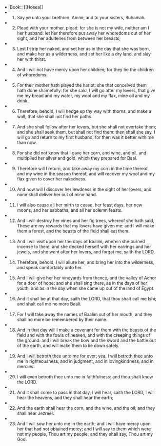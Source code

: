 - Book:: [[Hosea]]
- 1. Say ye unto your brethren, Ammi; and to your sisters, Ruhamah.
- 2. Plead with your mother, plead: for she is not my wife, neither am I her husband: let her therefore put away her whoredoms out of her sight, and her adulteries from between her breasts;
- 3. Lest I strip her naked, and set her as in the day that she was born, and make her as a wilderness, and set her like a dry land, and slay her with thirst.
- 4. And I will not have mercy upon her children; for they be the children of whoredoms.
- 5. For their mother hath played the harlot: she that conceived them hath done shamefully: for she said, I will go after my lovers, that give me my bread and my water, my wool and my flax, mine oil and my drink.
- 6. Therefore, behold, I will hedge up thy way with thorns, and make a wall, that she shall not find her paths.
- 7. And she shall follow after her lovers, but she shall not overtake them; and she shall seek them, but shall not find them: then shall she say, I will go and return to my first husband; for then was it better with me than now.
- 8. For she did not know that I gave her corn, and wine, and oil, and multiplied her silver and gold, which they prepared for Baal.
- 9. Therefore will I return, and take away my corn in the time thereof, and my wine in the season thereof, and will recover my wool and my flax given to cover her nakedness.
- 10. And now will I discover her lewdness in the sight of her lovers, and none shall deliver her out of mine hand.
- 11. I will also cause all her mirth to cease, her feast days, her new moons, and her sabbaths, and all her solemn feasts.
- 12. And I will destroy her vines and her fig trees, whereof she hath said, These are my rewards that my lovers have given me: and I will make them a forest, and the beasts of the field shall eat them.
- 13. And I will visit upon her the days of Baalim, wherein she burned incense to them, and she decked herself with her earrings and her jewels, and she went after her lovers, and forgat me, saith the LORD.
- 14. Therefore, behold, I will allure her, and bring her into the wilderness, and speak comfortably unto her.
- 15. And I will give her her vineyards from thence, and the valley of Achor for a door of hope: and she shall sing there, as in the days of her youth, and as in the day when she came up out of the land of Egypt.
- 16. And it shall be at that day, saith the LORD, that thou shalt call me Ishi; and shalt call me no more Baali.
- 17. For I will take away the names of Baalim out of her mouth, and they shall no more be remembered by their name.
- 18. And in that day will I make a covenant for them with the beasts of the field and with the fowls of heaven, and with the creeping things of the ground: and I will break the bow and the sword and the battle out of the earth, and will make them to lie down safely.
- 19. And I will betroth thee unto me for ever; yea, I will betroth thee unto me in righteousness, and in judgment, and in lovingkindness, and in mercies.
- 20. I will even betroth thee unto me in faithfulness: and thou shalt know the LORD.
- 21. And it shall come to pass in that day, I will hear, saith the LORD, I will hear the heavens, and they shall hear the earth;
- 22. And the earth shall hear the corn, and the wine, and the oil; and they shall hear Jezreel.
- 23. And I will sow her unto me in the earth; and I will have mercy upon her that had not obtained mercy; and I will say to them which were not my people, Thou art my people; and they shall say, Thou art my God.
